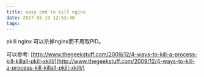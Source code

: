 ```yaml
---
title: easy cmd to kill nginx
date: 2017-05-19 12:53:40
tags:
---
```


pkill nginx 可以杀掉nginx而不用取PID。

可以参考: 
[http://www.thegeekstuff.com/2009/12/4-ways-to-kill-a-process-kill-killall-pkill-xkill/](http://www.thegeekstuff.com/2009/12/4-ways-to-kill-a-process-kill-killall-pkill-xkill/)